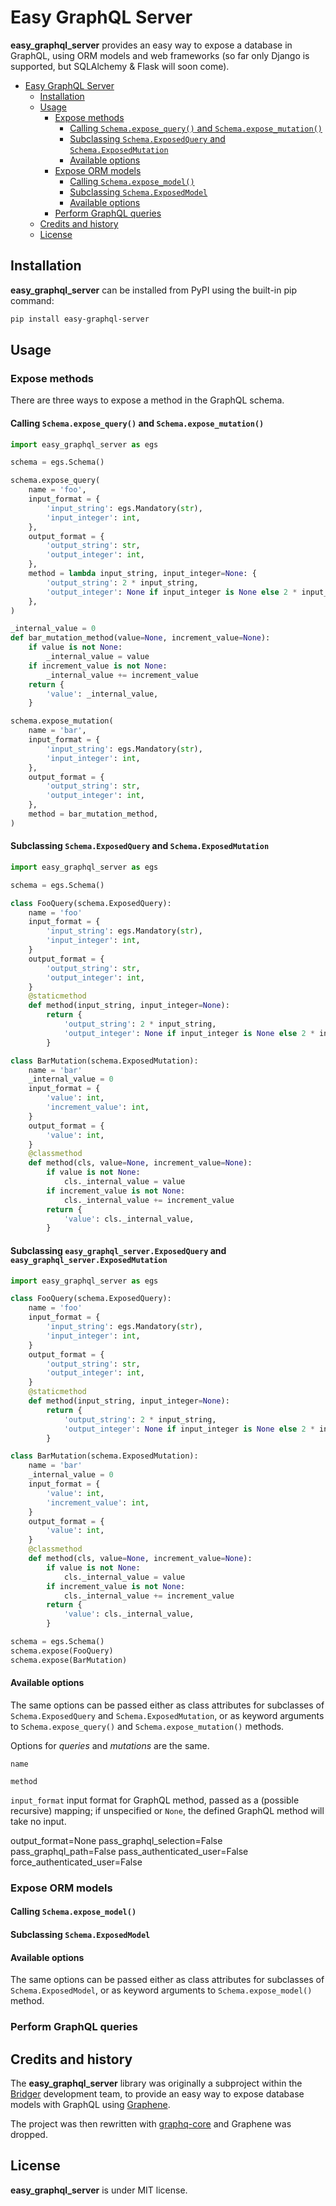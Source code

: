 # Easy GraphQL Server

**easy_graphql_server** provides an easy way to expose a database in GraphQL, using ORM models and web frameworks (so far only Django is supported, but SQLAlchemy & Flask will soon come).

<!-- TOC depthFrom:1 depthTo:6 withLinks:1 updateOnSave:1 orderedList:0 -->

- [Easy GraphQL Server](#easy-graphql-server)
	- [Installation](#installation)
	- [Usage](#usage)
		- [Expose methods](#expose-methods)
			- [Calling `Schema.expose_query()` and `Schema.expose_mutation()`](#calling-schemaexposequery-and-schemaexposemutation)
			- [Subclassing `Schema.ExposedQuery` and `Schema.ExposedMutation`](#subclassing-schemaexposedquery-and-schemaexposedmutation)
			- [Available options](#available-options)
		- [Expose ORM models](#expose-orm-models)
			- [Calling `Schema.expose_model()`](#calling-schemaexposemodel)
			- [Subclassing `Schema.ExposedModel`](#subclassing-schemaexposedmodel)
			- [Available options](#available-options)
		- [Perform GraphQL queries](#perform-graphql-queries)
	- [Credits and history](#credits-and-history)
	- [License](#license)

<!-- /TOC -->

## Installation

**easy_graphql_server** can be installed from PyPI using the built-in pip command:

```bash
pip install easy-graphql-server
```

## Usage

### Expose methods

There are three ways to expose a method in the GraphQL schema.

#### Calling `Schema.expose_query()` and `Schema.expose_mutation()`

```python
import easy_graphql_server as egs

schema = egs.Schema()

schema.expose_query(
    name = 'foo',
    input_format = {
        'input_string': egs.Mandatory(str),
        'input_integer': int,
    },
    output_format = {
        'output_string': str,
        'output_integer': int,
    },
    method = lambda input_string, input_integer=None: {
        'output_string': 2 * input_string,
        'output_integer': None if input_integer is None else 2 * input_integer,
    },
)

_internal_value = 0
def bar_mutation_method(value=None, increment_value=None):
    if value is not None:
        _internal_value = value
    if increment_value is not None:
        _internal_value += increment_value
    return {
        'value': _internal_value,
    }

schema.expose_mutation(
    name = 'bar',
    input_format = {
        'input_string': egs.Mandatory(str),
        'input_integer': int,
    },
    output_format = {
        'output_string': str,
        'output_integer': int,
    },
    method = bar_mutation_method,
)
```

#### Subclassing `Schema.ExposedQuery` and `Schema.ExposedMutation`

```python
import easy_graphql_server as egs

schema = egs.Schema()

class FooQuery(schema.ExposedQuery):
    name = 'foo'
    input_format = {
        'input_string': egs.Mandatory(str),
        'input_integer': int,
    }
    output_format = {
        'output_string': str,
        'output_integer': int,
    }
    @staticmethod
    def method(input_string, input_integer=None):
        return {
            'output_string': 2 * input_string,
            'output_integer': None if input_integer is None else 2 * input_integer,
        }

class BarMutation(schema.ExposedMutation):
    name = 'bar'
    _internal_value = 0
    input_format = {
        'value': int,
        'increment_value': int,
    }
    output_format = {
        'value': int,
    }
    @classmethod
    def method(cls, value=None, increment_value=None):
        if value is not None:
            cls._internal_value = value
        if increment_value is not None:
            cls._internal_value += increment_value
        return {
            'value': cls._internal_value,
        }
```

#### Subclassing `easy_graphql_server.ExposedQuery` and `easy_graphql_server.ExposedMutation`

```python
import easy_graphql_server as egs

class FooQuery(schema.ExposedQuery):
    name = 'foo'
    input_format = {
        'input_string': egs.Mandatory(str),
        'input_integer': int,
    }
    output_format = {
        'output_string': str,
        'output_integer': int,
    }
    @staticmethod
    def method(input_string, input_integer=None):
        return {
            'output_string': 2 * input_string,
            'output_integer': None if input_integer is None else 2 * input_integer,
        }

class BarMutation(schema.ExposedMutation):
    name = 'bar'
    _internal_value = 0
    input_format = {
        'value': int,
        'increment_value': int,
    }
    output_format = {
        'value': int,
    }
    @classmethod
    def method(cls, value=None, increment_value=None):
        if value is not None:
            cls._internal_value = value
        if increment_value is not None:
            cls._internal_value += increment_value
        return {
            'value': cls._internal_value,
        }

schema = egs.Schema()
schema.expose(FooQuery)
schema.expose(BarMutation)
```

#### Available options

The same options can be passed either as class attributes for subclasses of `Schema.ExposedQuery` and `Schema.ExposedMutation`, or as keyword arguments to `Schema.expose_query()` and `Schema.expose_mutation()` methods.

Options for *queries* and *mutations* are the same.

`name`

`method`

`input_format` input format for GraphQL method, passed as a (possible recursive) mapping; if unspecified or `None`, the defined GraphQL method will take no input.

output_format=None
pass_graphql_selection=False
pass_graphql_path=False
pass_authenticated_user=False
force_authenticated_user=False

### Expose ORM models

#### Calling `Schema.expose_model()`

#### Subclassing `Schema.ExposedModel`

#### Available options

The same options can be passed either as class attributes for subclasses of `Schema.ExposedModel`, or as keyword arguments to `Schema.expose_model()` method.

### Perform GraphQL queries

## Credits and history

The **easy_graphql_server** library was originally a subproject within the [Bridger](https://www.rightsbridger.com/) development
team, to provide an easy way to expose database models with GraphQL using
[Graphene](https://github.com/graphql-python/graphene).

The project was then rewritten with [graphq-core](https://github.com/graphql-python/graphql-core/)
and Graphene was dropped.

## License

**easy_graphql_server** is under MIT license.
